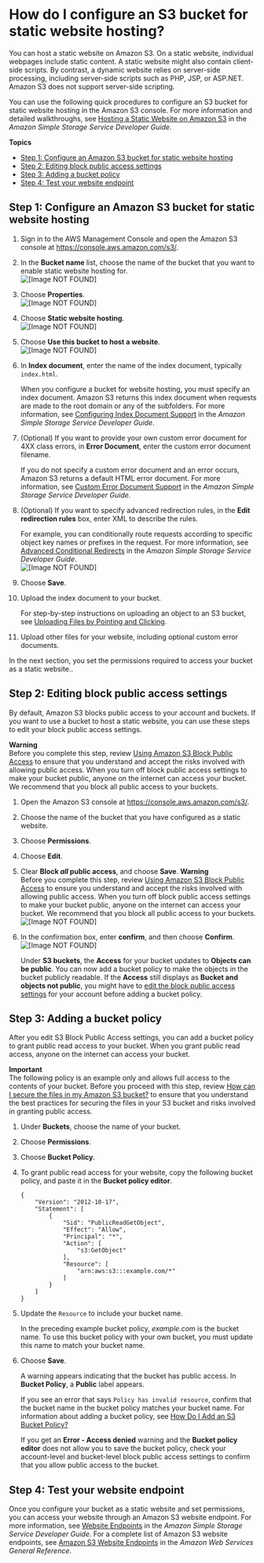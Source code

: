 # How do I configure an S3 bucket for static website hosting?<a name="static-website-hosting"></a>

You can host a static website on Amazon S3\. On a static website, individual webpages include static content\. A static website might also contain client\-side scripts\. By contrast, a dynamic website relies on server\-side processing, including server\-side scripts such as PHP, JSP, or ASP\.NET\. Amazon S3 does not support server\-side scripting\.

You can use the following quick procedures to configure an S3 bucket for static website hosting in the Amazon S3 console\. For more information and detailed walkthroughs, see [Hosting a Static Website on Amazon S3](https://docs.aws.amazon.com/AmazonS3/latest/dev/WebsiteHosting.html) in the *Amazon Simple Storage Service Developer Guide*\.

**Topics**
+ [Step 1: Configure an Amazon S3 bucket for static website hosting](#configure-bucket-website-hosting)
+ [Step 2: Editing block public access settings](#set-permissions-static-website-access)
+ [Step 3: Adding a bucket policy](#add-bucket-policy-public-access)
+ [Step 4: Test your website endpoint](#test-your-website-endpoint)

## Step 1: Configure an Amazon S3 bucket for static website hosting<a name="configure-bucket-website-hosting"></a>

1. Sign in to the AWS Management Console and open the Amazon S3 console at [https://console\.aws\.amazon\.com/s3/](https://console.aws.amazon.com/s3/)\.

1. In the **Bucket name** list, choose the name of the bucket that you want to enable static website hosting for\.  
![\[Image NOT FOUND\]](http://docs.aws.amazon.com/AmazonS3/latest/user-guide/images/choose-bucket-name.png)

1. Choose **Properties**\.  
![\[Image NOT FOUND\]](http://docs.aws.amazon.com/AmazonS3/latest/user-guide/images/choose-properties-tab.png)

1. Choose **Static website hosting**\.  
![\[Image NOT FOUND\]](http://docs.aws.amazon.com/AmazonS3/latest/user-guide/images/static-website-hosting-box.png)

1. Choose **Use this bucket to host a website**\.   
![\[Image NOT FOUND\]](http://docs.aws.amazon.com/AmazonS3/latest/user-guide/images/website-endpoint.png)

1. In **Index document**, enter the name of the index document, typically `index.html`\. 

   When you configure a bucket for website hosting, you must specify an index document\. Amazon S3 returns this index document when requests are made to the root domain or any of the subfolders\. For more information, see [Configuring Index Document Support](https://docs.aws.amazon.com/AmazonS3/latest/dev/IndexDocumentSupport.html) in the *Amazon Simple Storage Service Developer Guide*\.

1. \(Optional\) If you want to provide your own custom error document for 4XX class errors, in **Error Document**, enter the custom error document filename\. 

   If you do not specify a custom error document and an error occurs, Amazon S3 returns a default HTML error document\. For more information, see [Custom Error Document Support](https://docs.aws.amazon.com/AmazonS3/latest/dev/CustomErrorDocSupport.html) in the *Amazon Simple Storage Service Developer Guide*\.

1. \(Optional\) If you want to specify advanced redirection rules, in the **Edit redirection rules** box, enter XML to describe the rules\.

   For example, you can conditionally route requests according to specific object key names or prefixes in the request\. For more information, see [Advanced Conditional Redirects](https://docs.aws.amazon.com/AmazonS3/latest/dev/how-to-page-redirect.html#advanced-conditional-redirects) in the *Amazon Simple Storage Service Developer Guide*\.  
![\[Image NOT FOUND\]](http://docs.aws.amazon.com/AmazonS3/latest/user-guide/images/static-website-hosting-enable.png)

1. Choose **Save**\.

1. Upload the index document to your bucket\.

   For step\-by\-step instructions on uploading an object to an S3 bucket, see [Uploading Files by Pointing and Clicking](upload-objects.md#upload-objects-by-file-selection)\. 

1. Upload other files for your website, including optional custom error documents\.

In the next section, you set the permissions required to access your bucket as a static website\.\.

## Step 2: Editing block public access settings<a name="set-permissions-static-website-access"></a>

By default, Amazon S3 blocks public access to your account and buckets\. If you want to use a bucket to host a static website, you can use these steps to edit your block public access settings\. 

**Warning**  
Before you complete this step, review [Using Amazon S3 Block Public Access](https://docs.aws.amazon.com/AmazonS3/latest/dev/access-control-block-public-access.html) to ensure that you understand and accept the risks involved with allowing public access\. When you turn off block public access settings to make your bucket public, anyone on the internet can access your bucket\. We recommend that you block all public access to your buckets\.

1. Open the Amazon S3 console at [https://console\.aws\.amazon\.com/s3/](https://console.aws.amazon.com/s3/)\.

1. Choose the name of the bucket that you have configured as a static website\.

1. Choose **Permissions**\.

1. Choose **Edit**\.

1. Clear **Block *all* public access**, and choose **Save**\.
**Warning**  
Before you complete this step, review [Using Amazon S3 Block Public Access](https://docs.aws.amazon.com/AmazonS3/latest/dev/access-control-block-public-access.html) to ensure you understand and accept the risks involved with allowing public access\. When you turn off block public access settings to make your bucket public, anyone on the internet can access your bucket\. We recommend that you block all public access to your buckets\.  
![\[Image NOT FOUND\]](http://docs.aws.amazon.com/AmazonS3/latest/user-guide/images/edit-public-access-clear.png)

1. In the confirmation box, enter **confirm**, and then choose **Confirm**\.  
![\[Image NOT FOUND\]](http://docs.aws.amazon.com/AmazonS3/latest/user-guide/images/edit-public-access-confirm.png)

   Under **S3 buckets**, the **Access** for your bucket updates to **Objects can be public**\. You can now add a bucket policy to make the objects in the bucket publicly readable\. If the **Access** still displays as **Bucket and objects not public**, you might have to [edit the block public access settings](https://docs.aws.amazon.com/AmazonS3/latest/user-guide/block-public-access-account.html) for your account before adding a bucket policy\.

## Step 3: Adding a bucket policy<a name="add-bucket-policy-public-access"></a>

After you edit S3 Block Public Access settings, you can add a bucket policy to grant public read access to your bucket\. When you grant public read access, anyone on the internet can access your bucket\.

**Important**  
The following policy is an example only and allows full access to the contents of your bucket\. Before you proceed with this step, review [How can I secure the files in my Amazon S3 bucket?](https://aws.amazon.com/premiumsupport/knowledge-center/secure-s3-resources/) to ensure that you understand the best practices for securing the files in your S3 bucket and risks involved in granting public access\.

1. Under **Buckets**, choose the name of your bucket\.

1. Choose **Permissions**\.

1. Choose **Bucket Policy**\.

1. To grant public read access for your website, copy the following bucket policy, and paste it in the **Bucket policy editor**\.

   ```
   {
       "Version": "2012-10-17",
       "Statement": [
           {
               "Sid": "PublicReadGetObject",
               "Effect": "Allow",
               "Principal": "*",
               "Action": [
                   "s3:GetObject"
               ],
               "Resource": [
                   "arn:aws:s3:::example.com/*"
               ]
           }
       ]
   }
   ```

1. Update the `Resource` to include your bucket name\.

   In the preceding example bucket policy, *example\.com* is the bucket name\. To use this bucket policy with your own bucket, you must update this name to match your bucket name\.

1. Choose **Save**\.

   A warning appears indicating that the bucket has public access\. In **Bucket Policy**, a **Public** label appears\.

   If you see an error that says `Policy has invalid resource`, confirm that the bucket name in the bucket policy matches your bucket name\. For information about adding a bucket policy, see [How Do I Add an S3 Bucket Policy?](https://docs.aws.amazon.com/AmazonS3/latest/user-guide/add-bucket-policy.html)

   If you get an **Error \- Access denied** warning and the **Bucket policy editor** does not allow you to save the bucket policy, check your account\-level and bucket\-level block public access settings to confirm that you allow public access to the bucket\.

## Step 4: Test your website endpoint<a name="test-your-website-endpoint"></a>

Once you configure your bucket as a static website and set permissions, you can access your website through an Amazon S3 website endpoint\. For more information, see [Website Endpoints](https://docs.aws.amazon.com/AmazonS3/latest/dev/WebsiteEndpoints.html) in the *Amazon Simple Storage Service Developer Guide*\. For a complete list of Amazon S3 website endpoints, see [Amazon S3 Website Endpoints](https://docs.aws.amazon.com/general/latest/gr/s3.html#s3_website_region_endpoints) in the *Amazon Web Services General Reference*\.